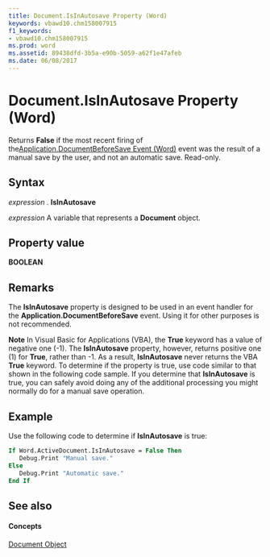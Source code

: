 ```yaml
---
title: Document.IsInAutosave Property (Word)
keywords: vbawd10.chm158007915
f1_keywords:
- vbawd10.chm158007915
ms.prod: word
ms.assetid: 89438dfd-3b5a-e90b-5059-a62f1e47afeb
ms.date: 06/08/2017
---
```



# Document.IsInAutosave Property (Word)

Returns **False** if the most recent firing of the[Application.DocumentBeforeSave Event (Word)](application-documentbeforesave-event-word.md) event was the result of a manual save by the user, and not an automatic save. Read-only.


## Syntax

 _expression_ . **IsInAutosave**

 _expression_ A variable that represents a **Document** object.


## Property value

 **BOOLEAN**


## Remarks

The **IsInAutosave** property is designed to be used in an event handler for the **Application.DocumentBeforeSave** event. Using it for other purposes is not recommended.


 **Note**  In Visual Basic for Applications (VBA), the **True** keyword has a value of negative one (-1). The **IsInAutosave** property, however, returns positive one (1) for **True**, rather than -1. As a result, **IsInAutosave** never returns the VBA **True** keyword. To determine if the property is true, use code similar to that shown in the following code sample. If you determine that **IsInAutosave** is true, you can safely avoid doing any of the additional processing you might normally do for a manual save operation.


## Example

Use the following code to determine if **IsInAutosave** is true:


```vb
If Word.ActiveDocument.IsInAutosave = False Then
   Debug.Print "Manual save."
Else
   Debug.Print "Automatic save."
End If
```


## See also


#### Concepts


[Document Object](document-object-word.md)

